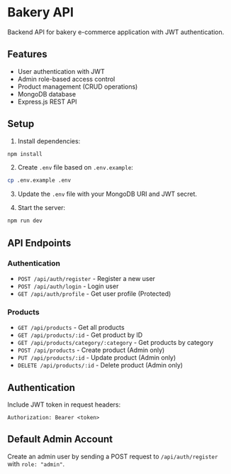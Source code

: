 # Bakery API

Backend API for bakery e-commerce application with JWT authentication.

## Features

- User authentication with JWT
- Admin role-based access control
- Product management (CRUD operations)
- MongoDB database
- Express.js REST API

## Setup

1. Install dependencies:
```bash
npm install
```

2. Create `.env` file based on `.env.example`:
```bash
cp .env.example .env
```

3. Update the `.env` file with your MongoDB URI and JWT secret.

4. Start the server:
```bash
npm run dev
```

## API Endpoints

### Authentication
- `POST /api/auth/register` - Register a new user
- `POST /api/auth/login` - Login user
- `GET /api/auth/profile` - Get user profile (Protected)

### Products
- `GET /api/products` - Get all products
- `GET /api/products/:id` - Get product by ID
- `GET /api/products/category/:category` - Get products by category
- `POST /api/products` - Create product (Admin only)
- `PUT /api/products/:id` - Update product (Admin only)
- `DELETE /api/products/:id` - Delete product (Admin only)

## Authentication

Include JWT token in request headers:
```
Authorization: Bearer <token>
```

## Default Admin Account

Create an admin user by sending a POST request to `/api/auth/register` with `role: "admin"`.
